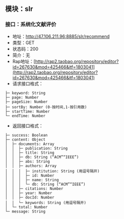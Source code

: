 ## 模块：slr
### 接口：系统化文献评价
* 地址：http://47.106.211.96:8885/slr/recommend
* 类型：GET
* 状态码：200
* 简介：无
* Rap地址：[http://rap2.taobao.org/repository/editor?id=267630&mod=425466&itf=1803041](http://rap2.taobao.org/repository/editor?id=267630&mod=425466&itf=1803041)
* 请求接口格式：

```
├─ keyword: String 
├─ page: Number 
├─ pageSize: Number 
├─ sortBy: Number (0-按时间,1-按引用数)
├─ startTime: Number 
└─ endTime: Number 

```

* 返回接口格式：

```
├─ success: Boolean 
├─ content: Object 
│  ├─ documents: Array 
│  │  ├─ publication: String 
│  │  ├─ title: String 
│  │  ├─ db: String (“ACM”“IEEE”)
│  │  ├─ abs: String 
│  │  ├─ authors: Array 
│  │  │  ├─ institution: String (用逗号隔开)
│  │  │  ├─ id: Number 
│  │  │  ├─ name: String 
│  │  │  └─ db: String (“ACM”“IEEE”)
│  │  ├─ citations: Number 
│  │  ├─ year: Number 
│  │  ├─ docId: Number 
│  │  └─ keywords: String (用逗号隔开)
│  └─ total: Number 
└─ message: String 

```